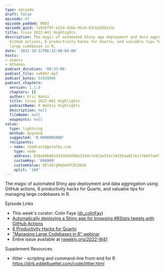 ```yaml
---
type: episode
draft: false
episode: 97
episode_padded: 0097
episode_guid: 7a92bf97-e21d-41bb-9bc0-03cb1d5b2a3c
title: Issue 2022-W41 Highlights
description: The magic of automated Shiny app deployment and data aggregation using
  GitHub actions, 6 productivity hacks for Quarto, and valuable tips for managing
  large codebases in R.
date: '2022-10-12T06:15:00-04:00'
hosts:
- enantz
- mthomas
podcast_duration: '00:37:06'
podcast_file: rwh097.mp3
podcast_bytes: 53439006
podcast_chapters:
  version: 1.1.0
  chapters: []
  author: Eric Nantz
  title: Issue 2022-W41 Highlights
  podcastName: R Weekly Highlights
  description: null
  fileName: null
  waypoints: null
value:
  type: lightning
  method: keysend
  suggested: '0.0000005000'
  recipients:
  - name: rpodcast@getalby.com
    type: node
    address: 030a58b8653d32b99200a2334cfe913e51dc7d155aa0116c176657a4f1722677a3
    customKey: '696969'
    customValue: 0El4ZrgMqGemTCECGkUG
    split: '100'
---
```

The magic of automated Shiny app deployment and data aggregation using
GitHub actions, 6 productivity hacks for Quarto, and valuable tips for
managing large codebases in R.

Episode Links

-   This week's curator: Colin Faye
    (<a href="https://twitter.com/_colinfay" rel="nofollow">@_colinFay</a>)
-   <a
    href="https://nrennie.rbind.io/blog/2022-10-05-automatically-deploying-a-shiny-app-for-browsing-rstats-tweets-with-github-actions/"
    rel="nofollow">Automatically deploying a Shiny app for browsing #RStats
    tweets with GitHub Actions</a>
-   <a href="https://www.rstudio.com/blog/6-productivity-hacks-for-quarto/"
    rel="nofollow">6 Productivity Hacks for Quarto</a>
-   <a
    href="https://www.activityinfo.org/support/webinars/2022-10-06-managing-large-codebases-in-R.html"
    rel="nofollow">"Managing Large Codebases in R" webinar</a>
-   Entire issue available at
    <a href="https://rweekly.org/2022-W41.html"
    rel="nofollow">rweekly.org/2022-W41</a>

Supplement Resources

-   littler - scripting and command-line front-end for R
    <a href="https://dirk.eddelbuettel.com/code/littler.html"
    rel="nofollow">https://dirk.eddelbuettel.com/code/littler.html</a>
